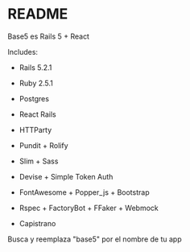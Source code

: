 # README

Base5 es Rails 5 + React

Includes:

* Rails 5.2.1

* Ruby 2.5.1

* Postgres

* React Rails

* HTTParty

* Pundit + Rolify

* Slim + Sass

* Devise + Simple Token Auth

* FontAwesome + Popper_js + Bootstrap

* Rspec + FactoryBot + FFaker + Webmock

* Capistrano


Busca y reemplaza "base5" por el nombre de tu app
